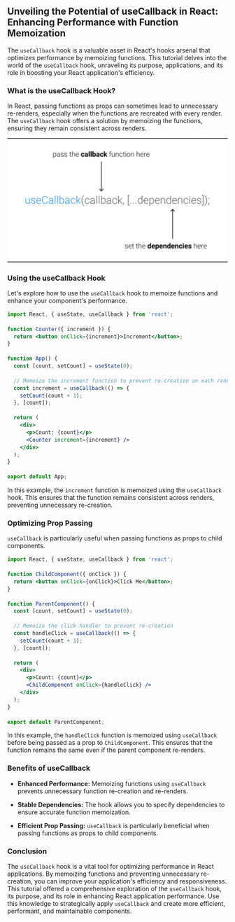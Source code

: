 ## Unveiling the Potential of useCallback in React: Enhancing Performance with Function Memoization

The `useCallback` hook is a valuable asset in React's hooks arsenal that optimizes performance by memoizing functions. This tutorial delves into the world of the `useCallback` hook, unraveling its purpose, applications, and its role in boosting your React application's efficiency.

### What is the useCallback Hook?

In React, passing functions as props can sometimes lead to unnecessary re-renders, especially when the functions are recreated with every render. The `useCallback` hook offers a solution by memoizing the functions, ensuring they remain consistent across renders.

![](../Assets/React/useCallback-React-hook-1280x720.png)


### Using the useCallback Hook

Let's explore how to use the `useCallback` hook to memoize functions and enhance your component's performance.

```jsx
import React, { useState, useCallback } from 'react';

function Counter({ increment }) {
  return <button onClick={increment}>Increment</button>;
}

function App() {
  const [count, setCount] = useState(0);

  // Memoize the increment function to prevent re-creation on each render
  const increment = useCallback(() => {
    setCount(count + 1);
  }, [count]);

  return (
    <div>
      <p>Count: {count}</p>
      <Counter increment={increment} />
    </div>
  );
}

export default App;
```

In this example, the `increment` function is memoized using the `useCallback` hook. This ensures that the function remains consistent across renders, preventing unnecessary re-creation.

### Optimizing Prop Passing

`useCallback` is particularly useful when passing functions as props to child components.

```jsx
import React, { useState, useCallback } from 'react';

function ChildComponent({ onClick }) {
  return <button onClick={onClick}>Click Me</button>;
}

function ParentComponent() {
  const [count, setCount] = useState(0);

  // Memoize the click handler to prevent re-creation
  const handleClick = useCallback(() => {
    setCount(count + 1);
  }, [count]);

  return (
    <div>
      <p>Count: {count}</p>
      <ChildComponent onClick={handleClick} />
    </div>
  );
}

export default ParentComponent;
```

In this example, the `handleClick` function is memoized using `useCallback` before being passed as a prop to `ChildComponent`. This ensures that the function remains the same even if the parent component re-renders.

### Benefits of useCallback

- **Enhanced Performance:** Memoizing functions using `useCallback` prevents unnecessary function re-creation and re-renders.

- **Stable Dependencies:** The hook allows you to specify dependencies to ensure accurate function memoization.

- **Efficient Prop Passing:** `useCallback` is particularly beneficial when passing functions as props to child components.

### Conclusion

The `useCallback` hook is a vital tool for optimizing performance in React applications. By memoizing functions and preventing unnecessary re-creation, you can improve your application's efficiency and responsiveness. This tutorial offered a comprehensive exploration of the `useCallback` hook, its purpose, and its role in enhancing React application performance. Use this knowledge to strategically apply `useCallback` and create more efficient, performant, and maintainable components.